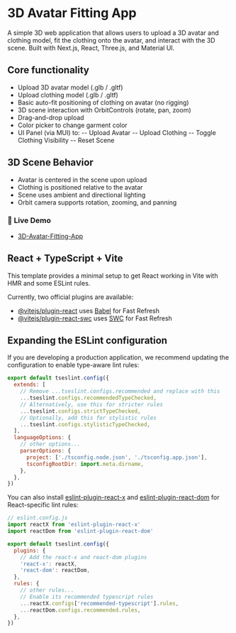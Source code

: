 # 3D Avatar Fitting App
A simple 3D web application that allows users to upload a 3D avatar and clothing model, fit the clothing onto the avatar, and interact with the 3D scene. Built with Next.js, React, Three.js, and Material UI.

## Core functionality
- Upload 3D avatar model (.glb / .gltf)
- Upload clothing model (.glb / .gltf)
- Basic auto-fit positioning of clothing on avatar (no rigging)
- 3D scene interaction with OrbitControls (rotate, pan, zoom)
- Drag-and-drop upload
- Color picker to change garment color
- UI Panel (via MUI) to:
-- Upload Avatar
-- Upload Clothing
-- Toggle Clothing Visibility
-- Reset Scene

## 3D Scene Behavior
- Avatar is centered in the scene upon upload
- Clothing is positioned relative to the avatar
- Scene uses ambient and directional lighting
- Orbit camera supports rotation, zooming, and panning

### 🚀 Live Demo
- [3D-Avatar-Fitting-App](3d-avatar-fitting.netlify.app)



## React + TypeScript + Vite

This template provides a minimal setup to get React working in Vite with HMR and some ESLint rules.

Currently, two official plugins are available:

- [@vitejs/plugin-react](https://github.com/vitejs/vite-plugin-react/blob/main/packages/plugin-react) uses [Babel](https://babeljs.io/) for Fast Refresh
- [@vitejs/plugin-react-swc](https://github.com/vitejs/vite-plugin-react/blob/main/packages/plugin-react-swc) uses [SWC](https://swc.rs/) for Fast Refresh

## Expanding the ESLint configuration

If you are developing a production application, we recommend updating the configuration to enable type-aware lint rules:

```js
export default tseslint.config({
  extends: [
    // Remove ...tseslint.configs.recommended and replace with this
    ...tseslint.configs.recommendedTypeChecked,
    // Alternatively, use this for stricter rules
    ...tseslint.configs.strictTypeChecked,
    // Optionally, add this for stylistic rules
    ...tseslint.configs.stylisticTypeChecked,
  ],
  languageOptions: {
    // other options...
    parserOptions: {
      project: ['./tsconfig.node.json', './tsconfig.app.json'],
      tsconfigRootDir: import.meta.dirname,
    },
  },
})
```

You can also install [eslint-plugin-react-x](https://github.com/Rel1cx/eslint-react/tree/main/packages/plugins/eslint-plugin-react-x) and [eslint-plugin-react-dom](https://github.com/Rel1cx/eslint-react/tree/main/packages/plugins/eslint-plugin-react-dom) for React-specific lint rules:

```js
// eslint.config.js
import reactX from 'eslint-plugin-react-x'
import reactDom from 'eslint-plugin-react-dom'

export default tseslint.config({
  plugins: {
    // Add the react-x and react-dom plugins
    'react-x': reactX,
    'react-dom': reactDom,
  },
  rules: {
    // other rules...
    // Enable its recommended typescript rules
    ...reactX.configs['recommended-typescript'].rules,
    ...reactDom.configs.recommended.rules,
  },
})
```
